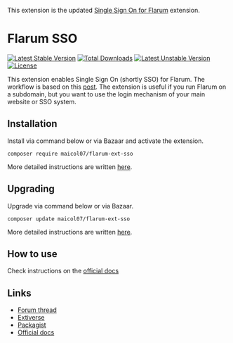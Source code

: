 This extension is the updated [Single Sign On for Flarum](https://discuss.flarum.org/d/5052-single-sign-on/) extension.

# Flarum SSO
[![Latest Stable Version](https://poser.pugx.org/maicol07/flarum-ext-sso/v)](//packagist.org/packages/maicol07/flarum-ext-sso) [![Total Downloads](https://poser.pugx.org/maicol07/flarum-ext-sso/downloads)](//packagist.org/packages/maicol07/flarum-ext-sso) [![Latest Unstable Version](https://poser.pugx.org/maicol07/flarum-ext-sso/v/unstable)](//packagist.org/packages/maicol07/flarum-ext-sso) [![License](https://poser.pugx.org/maicol07/flarum-ext-sso/license)](//packagist.org/packages/maicol07/flarum-ext-sso)

This extension enables Single Sign On (shortly SSO) for Flarum. The workflow is based on this
[post](https://discuss.flarum.org/d/2808-how-i-implemented-cross-authentication-with-flarum). The extension is useful if
you run Flarum on a subdomain, but you want to use the login mechanism of your main website or SSO system.

## Installation
Install via command below or via Bazaar and activate the extension.
```
composer require maicol07/flarum-ext-sso
```

More detailed instructions are written [here](https://docs.maicol07.it/en/flarum-sso/ext#installation).

## Upgrading
Upgrade via command below or via Bazaar.
```
composer update maicol07/flarum-ext-sso
```

More detailed instructions are written [here](https://docs.maicol07.it/en/flarum-sso/ext#upgrading).

## How to use

Check instructions on the [official docs](https://docs.maicol07.it/en/flarum-sso/ext)

## Links

- [Forum thread](https://discuss.flarum.org/d/21666-php-and-wordpress-single-sign-on-sso)
- [Extiverse](https://extiverse.com/extension/maicol07/flarum-ext-sso)
- [Packagist](https://packagist.org/packages/maicol07/flarum-ext-sso)
- [Official docs](https://docs.maicol07.it/en/flarum-sso/ext)
